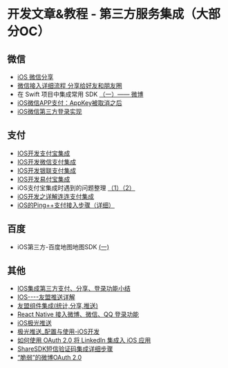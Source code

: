 # 开发文章&教程 - 第三方服务集成（大部分OC）
## 微信
- [iOS 微信分享][1]
- [微信接入详细流程 分享给好友和朋友圈][2]
- 在 Swift 项目中集成常用 SDK [（一）—— 微博][3]
- [iOS微信APP支付：AppKey被取消之后][4]
- [iOS微信第三方登录实现][5]

## 支付
- [IOS开发支付宝集成][6]
- [IOS开发微信支付集成][7]
- [IOS开发银联支付集成][8]
- [IOS开发易付宝集成][9]
- iOS支付宝集成时遇到的问题整理 [（1）][10][（2）][11]
- [iOS开发之详解连连支付集成][12]
- [iOS的Ping++支付接入步骤（详细）][13]

## 百度
- iOS第三方-百度地图地图SDK [(一)][14]

## 其他
- [IOS集成第三方支付、分享、登录功能小结][15]
- [IOS----友盟推送详解][16]
- [友盟组件集成(统计,分享,推送)][17]
- [React Native 接入微博、微信、QQ 登录功能][18]
- [iOS极光推送][19]
- [极光推送\_配置与使用-iOS开发][20]
- [如何使用 OAuth 2.0 将 LinkedIn 集成入 iOS 应用][21]
- [ShareSDK短信验证码集成详细步骤][22] 
- [“脆弱”的微博OAuth 2.0][23]

[1]:	http://www.cnblogs.com/czq1989/p/5074977.html "iOS 微信分享"
[2]:	http://www.cnblogs.com/ithongjie/p/5125055.html "微信接入详细流程 分享给好友和朋友圈"
[3]:	https://autolayout.club/2016/01/12/%E5%9C%A8-Swift-%E9%A1%B9%E7%9B%AE%E4%B8%AD%E9%9B%86%E6%88%90%E5%B8%B8%E7%94%A8-SDK%EF%BC%88%E4%B8%80%EF%BC%89%E2%80%94%E2%80%94-%E5%BE%AE%E5%8D%9A/ "在 Swift 项目中集成常用 SDK（一）—— 微博"
[4]:	http://www.cocoachina.com/ios/20160126/15075.html
[5]:	http://www.jianshu.com/p/0c3df308bcb3 "iOS微信第三方登录实现"
[6]:	http://www.jianshu.com/p/2b9bbfcb7ec4 "IOS开发支付宝集成"
[7]:	http://www.jianshu.com/p/f80b73cac052 "IOS开发微信支付集成"
[8]:	http://www.jianshu.com/p/1a06cc1aebd7 "IOS开发银联支付集成"
[9]:	http://www.jianshu.com/p/9e8e4e96fc79 "IOS开发易付宝集成"
[10]:	http://www.cnblogs.com/MasterPeng/p/5189297.html "iOS支付宝集成时遇到的问题整理（1）"
[11]:	http://www.cnblogs.com/MasterPeng/p/5190913.html "iOS支付宝集成时遇到的问题整理（2）"
[12]:	http://allluckly.cn/ios%E6%94%AF%E4%BB%98/lianlianzhifu
[13]:	http://www.cnblogs.com/Li-zhen/p/5165204.html "iOS的Ping++支付接入步骤（详细）"
[14]:	http://www.cnblogs.com/hxwj/p/5146090.html "iOS第三方-百度地图地图SDK(一)"
[15]:	http://www.jianshu.com/p/5ba888badebd "IOS集成第三方支付、分享、登录功能小结"
[16]:	http://www.cnblogs.com/xiaoliao/p/5119570.html "IOS----友盟推送详解"
[17]:	http://www.jianshu.com/p/13d452679845 "友盟组件集成(统计,分享,推送)"
[18]:	http://www.cnblogs.com/parry/p/react_native_sns_weibo_wechat_qq_login.html "React Native 接入微博、微信、QQ 登录功能"
[19]:	http://www.cnblogs.com/leixu/p/5163876.html "iOS极光推送"
[20]:	http://www.cnblogs.com/zhangying-domy/p/5190305.html "极光推送_配置与使用-iOS开发"
[21]:	http://swift.gg/2016/02/03/linkedin-sign-in/ "如何使用 OAuth 2.0 将 LinkedIn 集成入 iOS 应用"
[22]:	http://www.cnblogs.com/ithongjie/p/4974608.html "ShareSDK短信验证码集成详细步骤"
[23]:	http://zhchbin.github.io/2016/02/16/The-Weakness-of-Weibo-OAuth2-0/ "“脆弱”的微博OAuth 2.0"